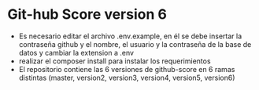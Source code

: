 # Git-hub Score version 6

* Es necesario editar el archivo .env.example, en él se debe insertar la contraseña github y el nombre, el usuario y la contraseña de la base de datos y cambiar la extension a .env
* realizar el composer install para instalar los requerimientos
* El repositorio contiene las 6 versiones de github-score en 6 ramas distintas (master, version2, version3, version4, version5, version6)
